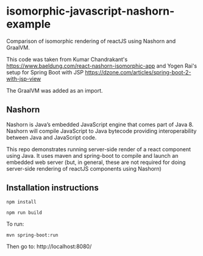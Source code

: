 # isomorphic-javascript-nashorn-example

Comparison of isomorphic rendering of reactJS using Nashorn and GraalVM.

This code was taken from Kumar Chandrakant's https://www.baeldung.com/react-nashorn-isomorphic-app and Yogen Rai's setup for Spring Boot with JSP https://dzone.com/articles/spring-boot-2-with-jsp-view

The GraalVM was added as an import.

## Nashorn

Nashorn is Java’s embedded JavaScript engine that comes part of Java 8.  Nashorn will compile JavaScript to Java bytecode providing interoperability between Java and JavaScript code.  

This repo demonstrates running server-side render of a react component using Java.  It uses maven and spring-boot to compile and launch an embedded web server (but, in general, these are not required for doing server-side rendering of reactJS components using Nashorn)

## Installation instructions

```
npm install
```

```
npm run build
```

To run:

```
mvn spring-boot:run
```

Then go to: http://localhost:8080/
